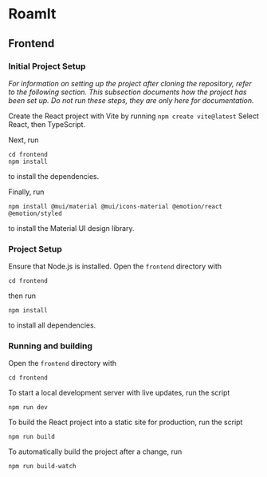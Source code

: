 # RoamIt
## Frontend
### Initial Project Setup
*For information on setting up the project after cloning the repository, refer to the following section. This subsection documents how the project has been set up. Do not run these steps, they are only here for documentation.*

Create the React project with Vite by running
```npm create vite@latest```
Select React, then TypeScript.

Next, run
```
cd frontend
npm install
```
to install the dependencies.

Finally, run
```
npm install @mui/material @mui/icons-material @emotion/react @emotion/styled
```
to install the Material UI design library.

### Project Setup
Ensure that Node.js is installed. Open the `frontend` directory with
```
cd frontend
```
then run
```
npm install
```
to install all dependencies.

### Running and building
Open the `frontend` directory with
```
cd frontend
```
To start a local development server with live updates, run the script
```
npm run dev
```
To build the React project into a static site for production, run the script
```
npm run build
```
To automatically build the project after a change, run
```
npm run build-watch
```
